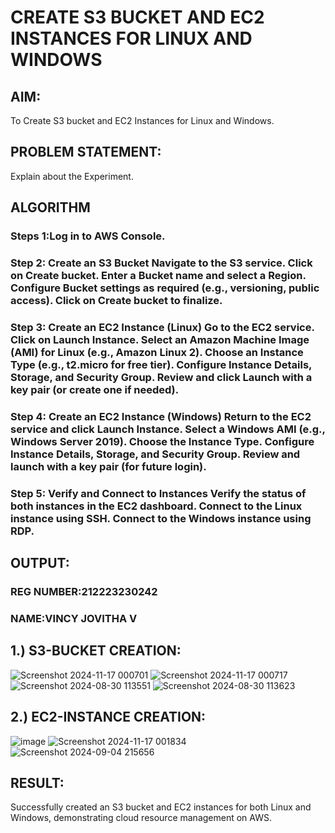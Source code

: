 # CREATE S3 BUCKET AND EC2 INSTANCES FOR LINUX AND WINDOWS
## AIM:
   To Create S3 bucket and EC2 Instances for Linux and Windows.
## PROBLEM STATEMENT:
   Explain about the Experiment.

## ALGORITHM
 ### Steps 1:Log in to AWS Console.

 ### Step 2: Create an S3 Bucket Navigate to the S3 service. Click on Create bucket. Enter a Bucket name and select a Region. Configure Bucket settings as required (e.g., versioning, public access). Click on Create bucket to finalize.

 ### Step 3: Create an EC2 Instance (Linux) Go to the EC2 service. Click on Launch Instance. Select an Amazon Machine Image (AMI) for Linux (e.g., Amazon Linux 2). Choose an Instance Type (e.g., t2.micro for free tier). Configure Instance Details, Storage, and Security Group. Review and click Launch with a key pair (or create one if needed).

 ### Step 4: Create an EC2 Instance (Windows) Return to the EC2 service and click Launch Instance. Select a Windows AMI (e.g., Windows Server 2019). Choose the Instance Type. Configure Instance Details, Storage, and Security Group. Review and launch with a key pair (for future login).

 ### Step 5: Verify and Connect to Instances Verify the status of both instances in the EC2 dashboard. Connect to the Linux instance using SSH. Connect to the Windows instance using RDP.


## OUTPUT:
### REG NUMBER:212223230242
### NAME:VINCY JOVITHA V
## 1.) S3-BUCKET CREATION:
![Screenshot 2024-11-17 000701](https://github.com/user-attachments/assets/bea06820-3b72-453c-becf-68c1e1b0f990)
![Screenshot 2024-11-17 000717](https://github.com/user-attachments/assets/d8e0dcb9-eff3-493e-b335-ed0dcc387e87)
![Screenshot 2024-08-30 113551](https://github.com/user-attachments/assets/78882c76-0b2d-49ec-b5cb-bcd4e84164bf)
![Screenshot 2024-08-30 113623](https://github.com/user-attachments/assets/e06023dd-b7cf-4ea5-856b-a37f6293b450)

## 2.) EC2-INSTANCE CREATION:
![image](https://github.com/user-attachments/assets/7edda2c6-42e3-4dcf-8184-902616654232)
![Screenshot 2024-11-17 001834](https://github.com/user-attachments/assets/ba984ba6-7350-4d57-b8a9-ebe2bc6c8962)
![Screenshot 2024-09-04 215656](https://github.com/user-attachments/assets/d33b6f7b-85f3-4a14-a468-42fd771b6b37)

 ## RESULT:
   Successfully created an S3 bucket and EC2 instances for both Linux and Windows, demonstrating cloud resource management on AWS.
 

  


